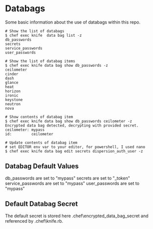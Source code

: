 # Databags

Some basic information about the use of databags within this repo.

```
# Show the list of databags
$ chef exec knife  data bag list -z
db_passwords
secrets
service_passwords
user_passwords

# Show the list of databag items
$ chef exec knife data bag show db_passwords -z
ceilometer
cinder
dash
glance
heat
horizon
ironic
keystone
neutron
nova

# Show contents of databag item
$ chef exec knife data bag show db_passwords ceilometer -z
Encrypted data bag detected, decrypting with provided secret.
ceilometer: mypass
id:         ceilometer

# Update contents of databag item
# set EDITOR env var to your editor, for powershell, I used nano
$ chef exec knife data bag edit secrets dispersion_auth_user -z
```

## Databag Default Values
db_passwords are set to "mypass"
secrets are set to "<key>_token"
service_passwords are set to "mypass"
user_passwords are set to "mypass"

## Default Databag Secret
The default secret is stored here .chef\encrypted_data_bag_secret
and referenced by .chef\knife.rb.
